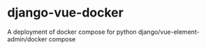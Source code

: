 # django-vue-docker
A deployment of docker compose for python django/vue-element-admin/docker compose

